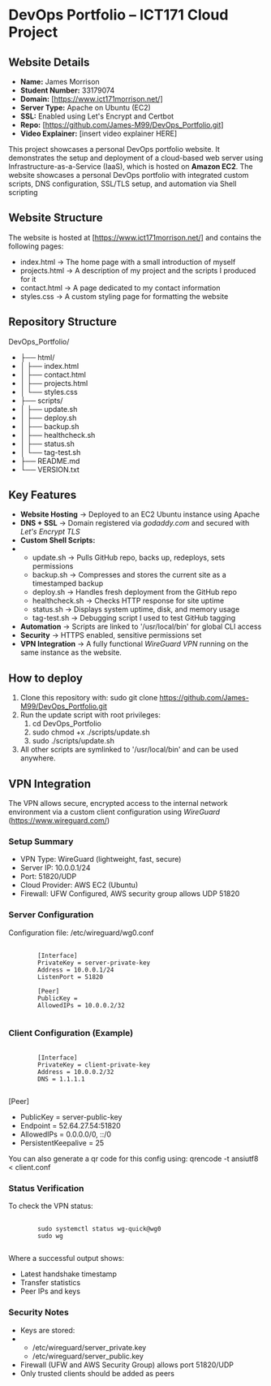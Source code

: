 # DevOps Portfolio – ICT171 Cloud Project

## Website Details
- **Name:** James Morrison
- **Student Number:** 33179074
- **Domain:** [https://www.ict171morrison.net/]
- **Server Type:** Apache on Ubuntu (EC2)
- **SSL:** Enabled using Let's Encrypt and Certbot
- **Repo:** [https://github.com/James-M99/DevOps_Portfolio.git]
- **Video Explainer:** [insert video explainer HERE]

This project showcases a personal DevOps portfolio website. It demonstrates the setup and deployment of a cloud-based web server using Infrastructure-as-a-Service (IaaS), which is hosted on **Amazon EC2**. The website showcases a personal DevOps portfolio with integrated custom scripts, DNS configuration, SSL/TLS setup, and automation via Shell scripting

## Website Structure
The website is hosted at [https://www.ict171morrison.net/] and contains the following pages:
- index.html -> The home page with a small introduction of myself
- projects.html -> A description of my project and the scripts I produced for it
- contact.html -> A page dedicated to my contact information
- styles.css -> A custom styling page for formatting the website

## Repository Structure
DevOps_Portfolio/
- ├── html/
- │ ├── index.html
- │ ├── contact.html
- │ ├── projects.html
- │ └── styles.css
- ├── scripts/
- │ ├── update.sh
- │ ├── deploy.sh
- │ ├── backup.sh
- │ ├── healthcheck.sh
- │ ├── status.sh
- │ └── tag-test.sh
- ├── README.md
- └── VERSION.txt

## Key Features
- **Website Hosting** -> Deployed to an EC2 Ubuntu instance using Apache
- **DNS + SSL** -> Domain registered via *godaddy.com* and secured with *Let's Encrypt TLS*
- **Custom Shell Scripts:**
-   - update.sh -> Pulls GitHub repo, backs up, redeploys, sets permissions
    - backup.sh -> Compresses and stores the current site as a timestamped backup
    - deploy.sh -> Handles fresh deployment from the GitHub repo
    - healthcheck.sh -> Checks HTTP response for site uptime
    - status.sh -> Displays system uptime, disk, and memory usage
    - tag-test.sh -> Debugging script I used to test GitHub tagging
- **Automation** -> Scripts are linked to '/usr/local/bin' for global CLI access
- **Security** -> HTTPS enabled, sensitive permissions set
- **VPN Integration** -> A fully functional *WireGuard VPN* running on the same instance as the website.

## How to deploy
1. Clone this repository with:
   sudo git clone https://github.com/James-M99/DevOps_Portfolio.git
2. Run the update script with root privileges:
   1. cd DevOps_Portfolio
   1. sudo chmod +x ./scripts/update.sh
   2. sudo ./scripts/update.sh
4. All other scripts are symlinked to '/usr/local/bin' and can be used anywhere.

## VPN Integration
The VPN allows secure, encrypted access to the internal network environment via a custom client configuration using *WireGuard* (https://www.wireguard.com/)

### Setup Summary
- VPN Type: WireGuard (lightweight, fast, secure)
- Server IP: 10.0.0.1/24
- Port: 51820/UDP
- Cloud Provider: AWS EC2 (Ubuntu)
- Firewall: UFW Configured, AWS security group allows UDP 51820

### Server Configuration
Configuration file: /etc/wireguard/wg0.conf
<pre>
    <code>
        [Interface]
        PrivateKey = server-private-key
        Address = 10.0.0.1/24
        ListenPort = 51820

        [Peer]
        PublicKey = <client-public-key>
        AllowedIPs = 10.0.0.2/32
    </code>
</pre>

### Client Configuration (Example)
<pre>
    <code>
        [Interface]
        PrivateKey = client-private-key
        Address = 10.0.0.2/32
        DNS = 1.1.1.1
    </code>
</pre>

[Peer]
- PublicKey = server-public-key
- Endpoint = 52.64.27.54:51820
- AllowedIPs = 0.0.0.0/0, ::/0
- PersistentKeepalive = 25

You can also generate a qr code for this config using:
qrencode -t ansiutf8 < client.conf

### Status Verification
To check the VPN status:
<pre>
    <code>
        sudo systemctl status wg-quick@wg0
        sudo wg
    </code>
</pre>

Where a successful output shows:
- Latest handshake timestamp
- Transfer statistics
- Peer IPs and keys

### Security Notes
- Keys are stored:
- - /etc/wireguard/server_private.key
  - /etc/wireguard/server_public.key
- Firewall (UFW and AWS Security Group) allows port 51820/UDP
- Only trusted clients should be added as peers
